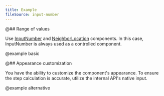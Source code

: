 ```yaml
---
title: Example
fileSource: input-number
---
```


@## Range of values

Use [InputNumber](/components/input-number) and [NeighborLocation](/utils/neighbor-location) components. In this case, InputNumber is always used as a controlled component.

@example basic

@## Appearance customization

You have the ability to customize the component's appearance. To ensure the step calculation is accurate, utilize the internal API's native input.

@example alternative
